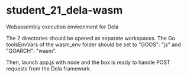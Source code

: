 # student_21_dela-wasm
Webassembly execution environment for Dela

The 2 directories should be opened as separate workspaces. The Go toolsEnvVars of the wasm_env folder should be set to "GOOS": "js" and "GOARCH": "wasm".

Then, launch app.js with node and the box is ready to handle POST requests from the Dela framework.
